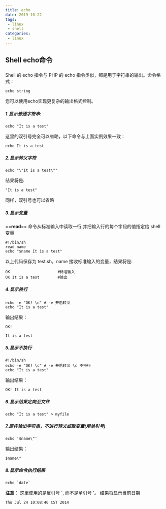 ```yaml
---
title: echo
date: 2019-10-22
tags:
 - linux 
 - shell
categories: 
 - linux
---
```


## Shell echo命令

###
Shell 的 echo 指令与 PHP 的 echo 指令类似，都是用于字符串的输出。命令格式：
```
echo string
```

您可以使用echo实现更复杂的输出格式控制。 

##### 1.显示普通字符串:
```
echo "It is a test"
```
这里的双引号完全可以省略，以下命令与上面实例效果一致：
```
echo It is a test
```

##### 2.显示转义字符
```
echo "\"It is a test\""
```
结果将是:
```
"It is a test"
```
同样，双引号也可以省略


##### 3.显示变量
==**read**== 命令从标准输入中读取一行,并把输入行的每个字段的值指定给 shell 变量
```
#!/bin/sh
read name 
echo "$name It is a test"
```
以上代码保存为 test.sh，name 接收标准输入的变量，结果将是: 
```[root@www ~]# sh test.sh
OK                     #标准输入
OK It is a test        #输出
```


##### 4.显示换行
```
echo -e "OK! \n" # -e 开启转义
echo "It is a test"
```
输出结果：
```
OK!

It is a test
```


##### 5.显示不换行 
```
#!/bin/sh
echo -e "OK! \c" # -e 开启转义 \c 不换行
echo "It is a test"
```

输出结果：
```
OK! It is a test
```


##### 6.显示结果定向至文件
```
echo "It is a test" > myfile
```


##### 7.原样输出字符串，不进行转义或取变量(用单引号)
```
echo '$name\"'
```
输出结果：
```
$name\"
```


##### 8.显示命令执行结果
```
echo `date`
```

**注意**： 这里使用的是反引号 `, 而不是单引号 '。
结果将显示当前日期
```
Thu Jul 24 10:08:46 CST 2014
```